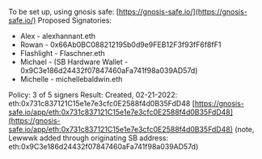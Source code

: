 To be set up, using gnosis safe: [https://gnosis-safe.io/](https://gnosis-safe.io/) 
Proposed Signatories:
- Alex - alexhannant.eth
- Rowan - 0x66Ab0BC088212195b0d9e9FEB12F3f93fF6f8fF1
- Flashlight - Flaschner.eth
- Michael - (SB Hardware Wallet - 0x9C3e186d24432f07847460aFa741f98a039AD57d)
- Michelle - michellebaldwin.eth

Policy: 3 of 5 signers
Result:
Created, 02-21-2022: 
eth:0x731c837121C15e1e7e3cfc0E2588f4d0B35FdD48
[https://gnosis-safe.io/app/eth:0x731c837121C15e1e7e3cfc0E2588f4d0B35FdD48](https://gnosis-safe.io/app/eth:0x731c837121C15e1e7e3cfc0E2588f4d0B35FdD48) 
(note, Lewwwk added through originating SB address: eth:0x9C3e186d24432f07847460aFa741f98a039AD57d)
